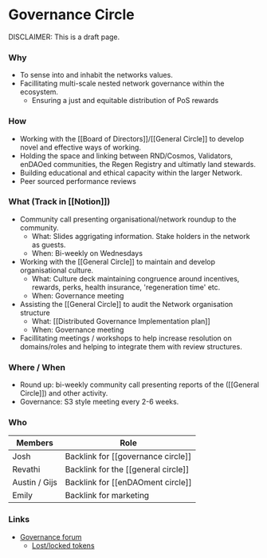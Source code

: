 # Governance Circle
DISCLAIMER: This is a draft page.

### Why
- To sense into and inhabit the networks values.
- Facillitating multi-scale nested network governance within the ecosystem.
	- Ensuring a just and equitable distribution of PoS rewards

### How
- Working with the [[Board of Directors]]/[[General Circle]] to develop novel and effective ways of working.
- Holding the space and linking between RND/Cosmos, Validators, enDAOed communities, the Regen Registry and ultimatly land stewards.
- Building educational and ethical capacity within the larger Network.
- Peer sourced performance reviews


### What (Track in [[Notion]])
- Community call presenting organisational/network roundup to the community.
	- What: Slides aggrigating information. Stake holders in the network as guests.
	- When: Bi-weekly on Wednesdays
- Working with the [[General Circle]] to maintain and develop organisational culture.
	- What: Culture deck maintaining congruence around incentives, rewards, perks, health insurance, 'regeneration time' etc.
	- When: Governance meeting
- Assisting the [[General Circle]] to audit the Network organisation structure 
	- What: [[Distributed Governance Implementation plan]]
	- When: Governance meeting
- Facillitating meetings / workshops to help increase resolution on domains/roles and helping to integrate them with review structures. 


### Where / When
- Round up: bi-weekly community call presenting reports of the ([[General Circle]]) and other activity.
- Governance: S3 style meeting every 2-6 weeks.


### Who
| Members | Role |
|---|---|
| Josh | Backlink for [[governance circle]] |
| Revathi | Backlink for the [[general circle]] |
| Austin / Gijs | Backlink for [[enDAOment circle]] |
| Emily | Backlink for marketing |


### Links
- [Governance forum](https://forum.regen.network/c/governance-proposal/10)
	- [Lost/locked tokens](https://forum.regen.network/t/in-need-of-communities-assistance-tokens-lost-in-wallet-conversion/212/7)